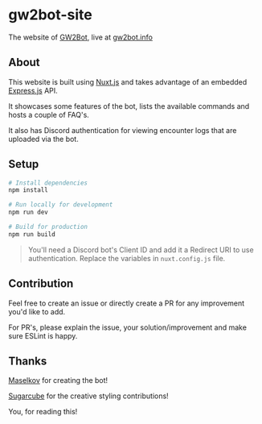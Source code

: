 # gw2bot-site

The website of [GW2Bot](https://github.com/Maselkov/GW2Bot), live at [gw2bot.info](https://gw2bot.info/)

## About

This website is built using [Nuxt.js](nuxtjs.org/) and takes advantage of an embedded [Express.js](https://expressjs.com/) API.

It showcases some features of the bot, lists the available commands and hosts a couple of FAQ's.

It also has Discord authentication for viewing encounter logs that are uploaded via the bot.

## Setup

``` bash
# Install dependencies
npm install

# Run locally for development
npm run dev

# Build for production
npm run build
```

> You'll need a Discord bot's Client ID and add it a Redirect URI to use authentication. Replace the variables in `nuxt.config.js` file.

## Contribution

Feel free to create an issue or directly create a PR for any improvement you'd like to add.

For PR's, please explain the issue, your solution/improvement and make sure ESLint is happy.

## Thanks

[Maselkov](https://github.com/Maselkov/) for creating the bot!

[Sugarcube](https://github.com/SugarcubeIsCoding/) for the creative styling contributions!

You, for reading this!
